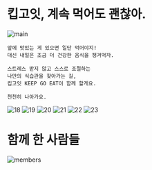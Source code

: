 # 킵고잇, 계속 먹어도 괜찮아.
![main](https://user-images.githubusercontent.com/75439868/212359071-8a0a6115-4faa-40eb-9aa4-62e5d146cfdc.png)


```
앞에 맛있는 게 있으면 일단 먹어야지!
대신 내일은 조금 더 건강한 음식을 챙겨먹자.

스트레스 받지 않고 스스로 조절하는
나만의 식습관을 찾아가는 길,
킵고잇 KEEP GO EAT이 함께 할게요.

천천히 나아가요.
```

![18](https://user-images.githubusercontent.com/75439868/212579977-b83a8bbe-1a41-4487-b123-19ea61eaa0a0.jpg)
![19](https://user-images.githubusercontent.com/75439868/212579995-9ac3c7ff-d180-4fc2-9d9c-5a487e8310f6.jpg)
![20](https://user-images.githubusercontent.com/75439868/212580001-09b153f4-f736-4473-bbf0-4c22e18377f3.jpg)
![21](https://user-images.githubusercontent.com/75439868/212580015-a69c9b8a-c6af-4298-8f48-88dd4b902d68.jpg)
![22](https://user-images.githubusercontent.com/75439868/212580021-e421c82e-1cb5-4b0f-ab05-92c5a51cbd4b.jpg)
![23](https://user-images.githubusercontent.com/75439868/212580028-425f7172-8c8b-41fa-96a4-c3431d6ccf9f.jpg)

# 함께 한 사람들
![members](https://user-images.githubusercontent.com/75439868/212359988-3a91da5b-f203-44dd-bbc3-0f94c7363ab3.png)
